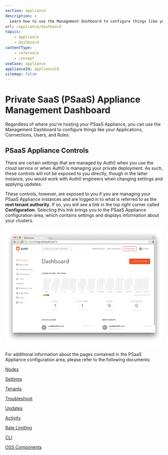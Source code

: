 ```yaml
---
section: appliance
description: >
  Learn how to use the Management Dashboard to configure things like your Applications, Connections, Users, and Rules.
url: /appliance/dashboard
topics:
    - appliance
    - dashboard
contentType: 
    - reference
    - concept
useCase: appliance
applianceId: appliance19
sitemap: false
---
```


# Private SaaS (PSaaS) Appliance Management Dashboard

Regardless of where you're hosting your PSaaS Appliance, you can use the Management Dashboard to configure things like your Applications, Connections, Users, and Rules.

## PSaaS Appliance Controls

There are certain settings that are managed by Auth0 when you use the cloud service or when Auth0 is managing your private deployment. As such, these controls will not be exposed to you directly, though in the latter instance, you would work with Auth0 engineers when changing settings and applying updates.

These controls, however, are exposed to you if you are managing your PSaaS Appliance instances and are logged in to what is referred to as the **root tenant authority**. If so, you will see a link in the top right corner called **Configuration**. Selecting this link brings you to the PSaaS Appliance configuration area, which contains settings and displays information about your clusters.

![](/media/articles/appliance/dashboard/primary-dashboard.png)

For additional information about the pages contained in the PSaaS Appliance configuration area, please refer to the following documents:

[Nodes](/appliance/dashboard/nodes)

[Settings](/appliance/dashboard/settings)

[Tenants](/appliance/dashboard/tenants)

[Troubleshoot](/appliance/dashboard/troubleshoot)

[Updates](/appliance/dashboard/updates)

[Activity](/appliance/dashboard/activity)

[Rate Limiting](/appliance/dashboard/rate-limiting)

[CLI](/appliance/dashboard/cli)

[OSS Components](/appliance/dashboard/oss-components)
